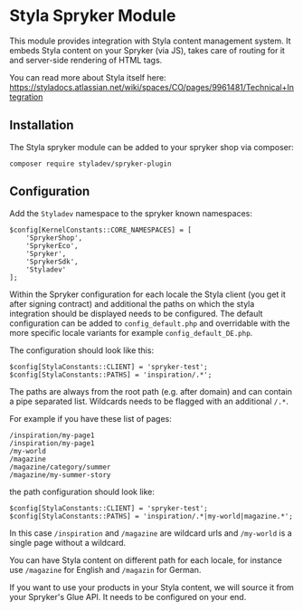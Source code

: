 # Styla Spryker Module

This module provides integration with Styla content management system. It embeds Styla content on your Spryker (via JS), takes care of routing for it and server-side rendering of HTML tags. 

You can read more about Styla itself here: https://styladocs.atlassian.net/wiki/spaces/CO/pages/9961481/Technical+Integration

## Installation

The Styla spryker module can be added to your spryker shop via composer:

```
composer require styladev/spryker-plugin
```

## Configuration

Add the `Styladev` namespace to the spryker known namespaces:

```
$config[KernelConstants::CORE_NAMESPACES] = [
    'SprykerShop',
    'SprykerEco',
    'Spryker',
    'SprykerSdk',
    'Styladev'
];
```

Within the Spryker configuration for each locale the Styla client (you get it after signing contract) and additional the paths on which the styla integration should be displayed needs to be configured. The default configuration can be added to `config_default.php` and overridable with the more specific locale variants for example `config_default_DE.php`. 

The configuration should look like this:

```
$config[StylaConstants::CLIENT] = 'spryker-test';
$config[StylaConstants::PATHS] = 'inspiration/.*';
```

The paths are always from the root path (e.g. after domain) and can contain a pipe separated list. Wildcards needs to be flagged with an additional `/.*`.

For example if you have these list of pages:

```
/inspiration/my-page1
/inspiration/my-page1
/my-world
/magazine
/magazine/category/summer
/magazine/my-summer-story
```

the path configuration should look like:

```
$config[StylaConstants::CLIENT] = 'spryker-test';
$config[StylaConstants::PATHS] = 'inspiration/.*|my-world|magazine.*';
```

In this case `/inspiration` and `/magazine` are wildcard urls and `/my-world` is a single page without a wildcard.

You can have Styla content on different path for each locale, for instance use `/magazine` for English and `/magazin` for German. 

If you want to use your products in your Styla content, we will source it from your Spryker's Glue API. It needs to be configured on your end. 
